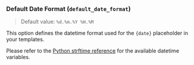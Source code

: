 ### Default Date Format (`default_date_format`)

>  Default value:  `%d.%m.%Y %H.%M`

This option defines the datetime format used for the `{date}` placeholder in your templates. 

Please refer to the [Python strftime reference](https://strftime.org/) for the available datetime variables.
